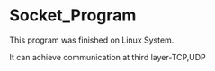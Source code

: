 # Socket_Program

This program was finished on Linux System.

It can achieve communication at third layer-TCP,UDP
